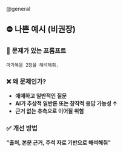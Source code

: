 @general
## ⛔ 나쁜 예시 (비권장)

### 🔸 문제가 있는 프롬프트

```
마가복음 2장을 해석해줘.
```

### ❌ 왜 문제인가?

- **애매하고 일반적인 질문**
- **AI가 추상적 일반론 또는 창작적 응답 가능성 ↑**
- **근거 없는 추측으로 이어질 위험**

### ✅ 개선 방법

**"출처, 본문 근거, 주석 자료 기반으로 해석해줘"**
